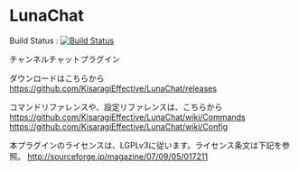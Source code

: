 LunaChat
========

Build Status : [![Build Status](https://travis-ci.org/ucchyocean/LunaChat.svg?branch=master)](https://travis-ci.org/ucchyocean/LunaChat)

チャンネルチャットプラグイン

ダウンロードはこちらから<br />
https://github.com/KisaragiEffective/LunaChat/releases

コマンドリファレンスや、設定リファレンスは、こちらから
https://github.com/KisaragiEffective/LunaChat/wiki/Commands
https://github.com/KisaragiEffective/LunaChat/wiki/Config

本プラグインのライセンスは、LGPLv3に従います。ライセンス条文は下記を参照。
http://sourceforge.jp/magazine/07/09/05/017211
